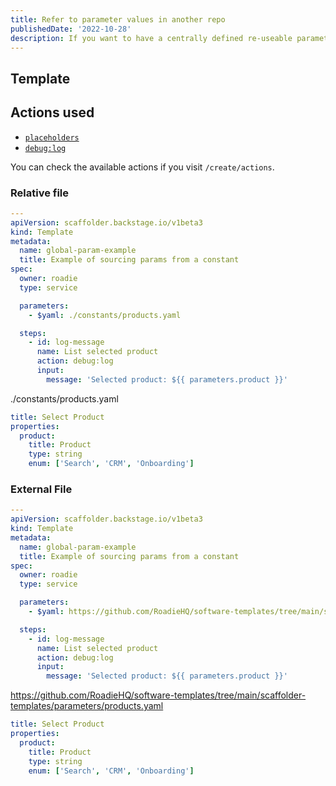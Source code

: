 ```yaml
---
title: Refer to parameter values in another repo
publishedDate: '2022-10-28'
description: If you want to have a centrally defined re-useable parameter value such as a list of product you can use the following pattern
---
```


## Template

## Actions used

- [`placeholders`](https://backstage.io/docs/features/software-catalog/descriptor-format#substitutions-in-the-descriptor-format)
- [`debug:log`](https://github.com/backstage/backstage/blob/54b9f073d13d878fce652c9ec8b8cdfc5fd85c6a/plugins/scaffolder-backend/src/scaffolder/actions/builtin/debug/log.ts)

You can check the available actions if you visit `/create/actions`.

### Relative file

```yaml
---
apiVersion: scaffolder.backstage.io/v1beta3
kind: Template
metadata:
  name: global-param-example
  title: Example of sourcing params from a constant
spec:
  owner: roadie
  type: service

  parameters:
    - $yaml: ./constants/products.yaml

  steps:
    - id: log-message
      name: List selected product
      action: debug:log
      input:
        message: 'Selected product: ${{ parameters.product }}'
```

./constants/products.yaml

```yaml
title: Select Product
properties:
  product:
    title: Product
    type: string
    enum: ['Search', 'CRM', 'Onboarding']
```

### External File

```yaml
---
apiVersion: scaffolder.backstage.io/v1beta3
kind: Template
metadata:
  name: global-param-example
  title: Example of sourcing params from a constant
spec:
  owner: roadie
  type: service

  parameters:
    - $yaml: https://github.com/RoadieHQ/software-templates/tree/main/scaffolder-templates/parameters/products.yaml

  steps:
    - id: log-message
      name: List selected product
      action: debug:log
      input:
        message: 'Selected product: ${{ parameters.product }}'
```

https://github.com/RoadieHQ/software-templates/tree/main/scaffolder-templates/parameters/products.yaml

```yaml
title: Select Product
properties:
  product:
    title: Product
    type: string
    enum: ['Search', 'CRM', 'Onboarding']
```
